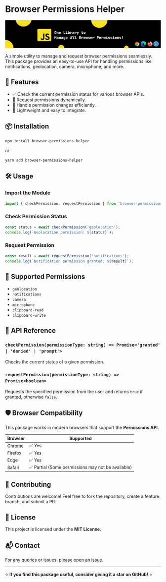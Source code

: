 # Browser Permissions Helper

![browser-permission-helper-banner.png](browser-permission-helper.png)


A simple utility to manage and request browser permissions seamlessly. This package provides an easy-to-use API for handling permissions like notifications, geolocation, camera, microphone, and more.

## 🚀 Features

- ✅ Check the current permission status for various browser APIs.
- 🔄 Request permissions dynamically.
- 📢 Handle permission changes efficiently.
- 🎯 Lightweight and easy to integrate.

## 📦 Installation

```sh
npm install browser-permissions-helper
```

or

```sh
yarn add browser-permissions-helper
```

## 🛠 Usage

### Import the Module

```javascript
import { checkPermission, requestPermission } from 'browser-permissions-helper';
```

### Check Permission Status

```javascript
const status = await checkPermission('geolocation');
console.log(`Geolocation permission: ${status}`);
```

### Request Permission

```javascript
const result = await requestPermission('notifications');
console.log(`Notification permission granted: ${result}`);
```

## 📜 Supported Permissions

- `geolocation`
- `notifications`
- `camera`
- `microphone`
- `clipboard-read`
- `clipboard-write`

## 📖 API Reference

### `checkPermission(permissionType: string) => Promise<'granted' | 'denied' | 'prompt'>`
Checks the current status of a given permission.

### `requestPermission(permissionType: string) => Promise<boolean>`
Requests the specified permission from the user and returns `true` if granted, otherwise `false`.

## 🛡️ Browser Compatibility
This package works in modern browsers that support the **Permissions API**.

| Browser  | Supported |
|----------|----------|
| Chrome   | ✅ Yes   |
| Firefox  | ✅ Yes   |
| Edge     | ✅ Yes   |
| Safari   | ✅ Partial (Some permissions may not be available) |

## 🤝 Contributing
Contributions are welcome! Feel free to fork the repository, create a feature branch, and submit a PR.

## 📜 License
This project is licensed under the **MIT License**.

## 📬 Contact
For any queries or issues, please [open an issue](https://github.com/darshitdudhaiya/browser-permissions-helper/issues).

---

⭐ **If you find this package useful, consider giving it a star on GitHub!** ⭐

